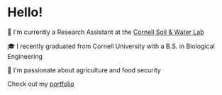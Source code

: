 # Hello!

🥼 I'm currently a Research Assistant at the [Cornell Soil & Water Lab](https://soilandwaterlab.cornell.edu/)

🎓 I recently graduated from Cornell University with a B.S. in Biological Engineering

🍭 I'm passionate about agriculture and food security


Check out my [portfolio](https://github.com/izguenther6/Portfolio)
